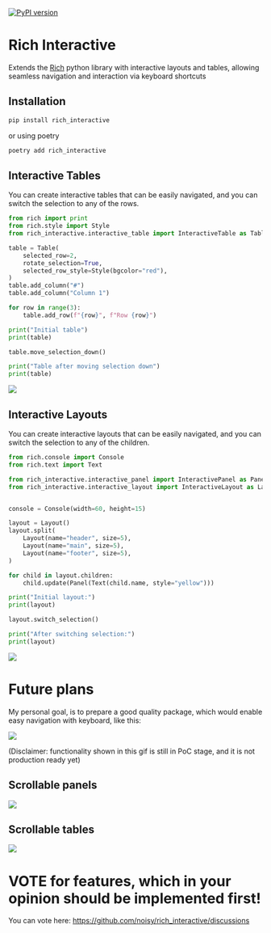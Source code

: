 [![PyPI version](https://badge.fury.io/py/rich_interactive.svg)](https://badge.fury.io/py/rich_interactive)

# Rich Interactive
Extends the [Rich](https://github.com/Textualize/rich) python library with interactive layouts and tables, allowing seamless navigation and interaction via keyboard shortcuts

## Installation

```bash
pip install rich_interactive
```

or using poetry

```bash
poetry add rich_interactive
```
## Interactive Tables

You can create interactive tables that can be easily navigated, and you can switch the selection to any of the rows.

```python
from rich import print
from rich.style import Style
from rich_interactive.interactive_table import InteractiveTable as Table

table = Table(
    selected_row=2,
    rotate_selection=True,
    selected_row_style=Style(bgcolor="red"),
)
table.add_column("#")
table.add_column("Column 1")

for row in range(3):
    table.add_row(f"{row}", f"Row {row}")

print("Initial table")
print(table)

table.move_selection_down()

print("Table after moving selection down")
print(table)
```

<!-- ![](./docs/images/interactive_table.png) -->
![](https://raw.githubusercontent.com/noisy/rich_interactive/main/docs/images/interactive_table.png)

## Interactive Layouts

You can create interactive layouts that can be easily navigated, and you can switch the selection to any of the children.

```python
from rich.console import Console
from rich.text import Text

from rich_interactive.interactive_panel import InteractivePanel as Panel
from rich_interactive.interactive_layout import InteractiveLayout as Layout


console = Console(width=60, height=15)

layout = Layout()
layout.split(
    Layout(name="header", size=5),
    Layout(name="main", size=5),
    Layout(name="footer", size=5),
)

for child in layout.children:
    child.update(Panel(Text(child.name, style="yellow")))

print("Initial layout:")
print(layout)

layout.switch_selection()

print("After switching selection:")
print(layout)

```

<!-- ![](./docs/images/interactive_layout.png) -->
![](https://raw.githubusercontent.com/noisy/rich_interactive/main/docs/images/interactive_layout.png)


# Future plans

My personal goal, is to prepare a good quality package, which would enable easy navigation with keyboard, like this:

<!-- ![](./docs/images/future_plans_live_demo_poc.gif) -->
![](https://raw.githubusercontent.com/noisy/rich_interactive/main/docs/images/future_plans_live_demo_poc.gif)

(Disclaimer: functionality shown in this gif is still in PoC stage, and it is not production ready yet)

## Scrollable panels

![](https://raw.githubusercontent.com/noisy/rich_interactive/main/docs/images/scrollable_panel.png)

## Scrollable tables

![](https://raw.githubusercontent.com/noisy/rich_interactive/main/docs/images/scrollable_table.png)


# VOTE for features, which in your opinion should be implemented first!

You can vote here: https://github.com/noisy/rich_interactive/discussions

